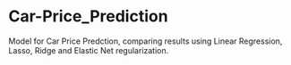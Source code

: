 # Car-Price_Prediction
Model for Car Price Predction, comparing results using Linear Regression, Lasso, Ridge and Elastic Net regularization.
